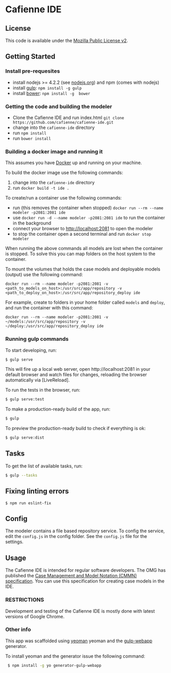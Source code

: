 ﻿# Cafienne IDE

## License

This code is available under the [Mozilla Public License v2](app/LICENSE).

## Getting Started

### Install pre-requesites

* install nodejs >= 4.2.2 (see [nodejs.org](http://nodejs.org)) and npm (comes with nodejs)
* install [gulp](http://gulpjs.com): `npm install -g gulp`
* install [bower](http://bower.io): `npm install -g  bower`

### Getting the code and building the modeler

* Clone the Cafienne IDE and run index.html `git clone https://github.com/cafienne/cafienne-ide.git`
* change into the `cafienne-ide` directory
* run `npm install`
* run `bower install`

### Building a docker image and running it

This assumes you have [Docker](https://www.docker.com/products/overview) up and running on your machine.

To build the docker image use the following commands:

1. change into the `cafienne-ide` directory
2. run `docker build -t ide .`

To create/run a container use the following commands:

* run (this removes the container when stopped) `docker run --rm --name modeler -p2081:2081 ide`
* use `docker run -d --name modeler -p2081:2081 ide` to run the container in the background
* connect your browser to [http://localhost:2081](http://localhost:2081) to open the modeler
* to stop the container open a second terminal and run `docker stop modeler`

When running the above commands all models are lost when the container is stopped. To solve this you can map
folders on the host system to the container.

To mount the volumes that holds the case models and deployable models (output) use the following command:

`docker run --rm --name modeler -p2081:2081 -v <path_to_models_on_host>:/usr/src/app/repository -v <path_to_deploy_on_host>:/usr/src/app/repository_deploy ide`

For example, create to folders in your home folder called `models` and `deploy`, and run the container
with this command:

`docker run --rm --name modeler -p2081:2081 -v ~/models:/usr/src/app/repository -v ~/deploy:/usr/src/app/repository_deploy ide`


### Running gulp commands

To start developing, run:

```sh
$ gulp serve
```

This will fire up a local web server, open http://localhost:2081 in your default browser and watch files for changes, reloading the browser automatically via [LiveReload].

To run the tests in the browser, run:

```sh
$ gulp serve:test
```

To make a production-ready build of the app, run:

```sh
$ gulp
```

To preview the production-ready build to check if everything is ok:

```sh
$ gulp serve:dist
```

## Tasks

To get the list of available tasks, run:

```sh
$ gulp --tasks
```

## Fixing linting errors

```
$ npm run eslint-fix
```

## Config
The modeler contains a file based repository service. To config the service, edit the `config.js` in the config folder.
See the `config.js` file for the settings.

## Usage

The Cafienne IDE is intended for regular software developers.
The OMG has published the [Case Management and Model Notation (CMMN) specification](http://www.omg.org/spec/CMMN/).
You can use this specification for creating case models in the IDE.

### RESTRICTIONS

Development and testing of the Cafienne IDE is mostly done with latest versions of Google Chrome.

### Other info

This app was scaffolded using [yeoman](http://yeoman.io/) yeoman and the [gulp-webapp](https://github.com/yeoman/generator-gulp-webapp) generator.

To install yeoman and the generator issue the following command:
```sh
 $ npm install -g yo generator-gulp-webapp
```
